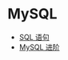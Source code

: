 # MySQL

- [SQL 语句](https://github.com/ceezyyy/backend-notes/blob/master/db/mysql/notes/MysqlQuickstart.md)
- [MySQL 进阶](https://github.com/ceezyyy/backend-notes/blob/master/db/mysql/notes/mysql-pro.md)
